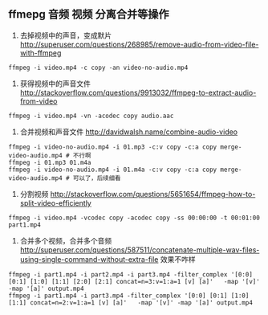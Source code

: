 ## ffmepg 音频 视频 分离合并等操作

1. 去掉视频中的声音，变成默片 http://superuser.com/questions/268985/remove-audio-from-video-file-with-ffmpeg

```
ffmpeg -i video.mp4 -c copy -an video-no-audio.mp4
```


1. 获得视频中的声音文件 http://stackoverflow.com/questions/9913032/ffmpeg-to-extract-audio-from-video
```
ffmpeg -i video.mp4 -vn -acodec copy audio.aac
```


1. 合并视频和声音文件 http://davidwalsh.name/combine-audio-video 

```
ffmpeg -i video-no-audio.mp4 -i 01.mp3 -c:v copy -c:a copy merge-video-audio.mp4 # 不行啊
ffmpeg -i 01.mp3 01.m4a
ffmpeg -i video-no-audio.mp4 -i 01.m4a -c:v copy -c:a copy merge-video-audio.mp4 # 可以了，后续细看
```

1. 分割视频 http://stackoverflow.com/questions/5651654/ffmpeg-how-to-split-video-efficiently
```
ffmpeg -i video.mp4 -vcodec copy -acodec copy -ss 00:00:00 -t 00:01:00 part1.mp4
```


1. 合并多个视频，合并多个音频 http://superuser.com/questions/587511/concatenate-multiple-wav-files-using-single-command-without-extra-file 效果不咋样
```
ffmpeg -i part1.mp4 -i part2.mp4 -i part3.mp4 -filter_complex '[0:0] [0:1] [1:0] [1:1] [2:0] [2:1] concat=n=3:v=1:a=1 [v] [a]'   -map '[v]' -map '[a]' output.mp4
ffmpeg -i part1.mp4 -i part3.mp4 -filter_complex '[0:0] [0:1] [1:0] [1:1] concat=n=2:v=1:a=1 [v] [a]'   -map '[v]' -map '[a]' output.mp4
```

